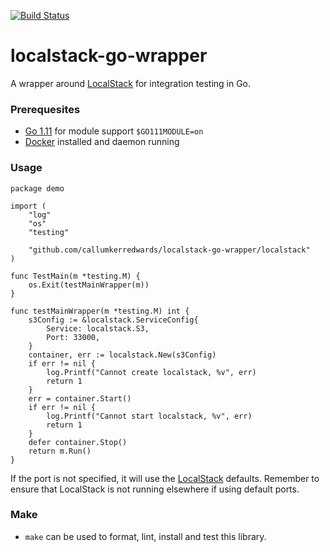 [![Build Status](https://travis-ci.org/CallumKerrEdwards/localstack-go-wrapper.svg?branch=master)](https://travis-ci.org/CallumKerrEdwards/localstack-go-wrapper)

# localstack-go-wrapper
A wrapper around [LocalStack](https://github.com/localstack/localstack) for integration testing in Go.

### Prerequesites

- [Go 1.11](https://golang.org/doc/go1.11) for module support `$GO111MODULE=on`
- [Docker](https://www.docker.com) installed and daemon running

### Usage

```
package demo

import (
	"log"
	"os"
	"testing"

	"github.com/callumkerredwards/localstack-go-wrapper/localstack"
)

func TestMain(m *testing.M) {
	os.Exit(testMainWrapper(m))
}

func testMainWrapper(m *testing.M) int {
    s3Config := &localstack.ServiceConfig{
        Service: localstack.S3,
        Port: 33000,
    }
    container, err := localstack.New(s3Config)
    if err != nil {
        log.Printf("Cannot create localstack, %v", err)
        return 1
    }
    err = container.Start()
    if err != nil {
        log.Printf("Cannot start localstack, %v", err)
        return 1
    }
    defer container.Stop()
	return m.Run()
}
```

If the port is not specified, it will use the [LocalStack](https://github.com/localstack/localstack) 
defaults. Remember to ensure that LocalStack is not running elsewhere if using default ports.

### Make

- `make` can be used to format, lint, install and test this library.
